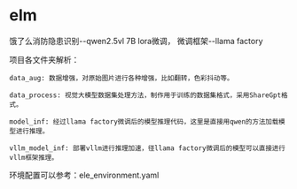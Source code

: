 # elm
饿了么消防隐患识别--qwen2.5vl 7B lora微调， 微调框架--llama factory

项目各文件夹解析：  
    
    data_aug: 数据增强，对原始图片进行各种增强，比如翻转，色彩抖动等。  

    data_process: 视觉大模型数据集处理方法，制作用于训练的数据集格式，采用ShareGpt格式。  

    model_inf: 经过llama factory微调后的模型推理代码，这里是直接用qwen的方法加载模型进行推理。  

    vllm_model_inf: 部署vllm进行推理加速，径llama factory微调后的模型可以直接进行vllm框架推理。  

环境配置可以参考：ele_environment.yaml
